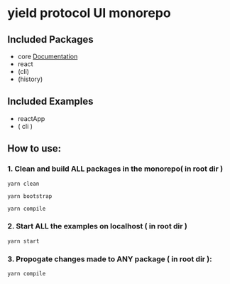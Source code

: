 # yield protocol UI monorepo #

## Included Packages ##
- core    [Documentation](https://silver-engine-e5b67cb1.pages.github.io/)
- react
- (cli)
- (history)

## Included Examples ##
- reactApp
- ( cli ) 

## How to use: ## 
### 1. Clean and build ALL packages in the monorepo( in root dir ) ### 

`yarn clean`

`yarn bootstrap`

`yarn compile`

### 2. Start ALL the examples on localhost ( in root dir ) ### 

`yarn start`

### 3. Propogate changes made to ANY package ( in root dir ): ### 

`yarn compile` 
